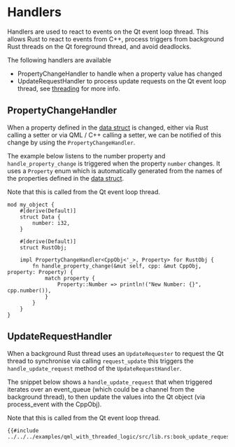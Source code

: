<!--
SPDX-FileCopyrightText: 2022 Klarälvdalens Datakonsult AB, a KDAB Group company <info@kdab.com>
SPDX-FileContributor: Andrew Hayzen <andrew.hayzen@kdab.com>

SPDX-License-Identifier: MIT OR Apache-2.0
-->

# Handlers

Handlers are used to react to events on the Qt event loop thread. This allows Rust to react to events from C++, process triggers from background Rust threads on the Qt foreground thread, and avoid deadlocks.

The following handlers are available

  * PropertyChangeHandler to handle when a property value has changed
  * UpdateRequestHandler to process update requests on the Qt event loop thread, see [threading](../concepts/threading.md) for more info.

## PropertyChangeHandler

When a property defined in the [data struct](./data_struct.md) is changed, either via Rust calling a setter or via QML / C++ calling a setter, we can be notified of this change by using the `PropertyChangeHandler`.

The example below listens to the number property and `handle_property_change` is triggered when the property `number` changes. It uses a `Property` enum which is automatically generated from the names of the properties defined in the [data struct](./data_struct.md).

Note that this is called from the Qt event loop thread.

```rust,ignore,noplayground
mod my_object {
    #[derive(Default)]
    struct Data {
        number: i32,
    }

    #[derive(Default)]
    struct RustObj;

    impl PropertyChangeHandler<CppObj<'_>, Property> for RustObj {
        fn handle_property_change(&mut self, cpp: &mut CppObj, property: Property) {
            match property {
                Property::Number => println!("New Number: {}", cpp.number()),
            }
        }
    }
}
```

## UpdateRequestHandler

When a background Rust thread uses an `UpdateRequester` to request the Qt thread to synchronise via calling `request_update` this triggers the `handle_update_request` method of the `UpdateRequestHandler`.

The snippet below shows a `handle_update_request` that when triggered iterates over an event_queue (which could be a channel from the background thread), to then update the values into the Qt object (via process_event with the CppObj).

Note that this is called from the Qt event loop thread.


```rust,ignore,noplayground
{{#include ../../../examples/qml_with_threaded_logic/src/lib.rs:book_update_request_handler}}
```
